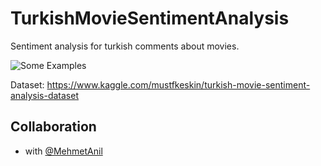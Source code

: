 # TurkishMovieSentimentAnalysis

Sentiment analysis for turkish comments about movies.

![Some Examples](https://user-images.githubusercontent.com/43893190/161915052-9a52d825-9f48-4db5-b38b-8494986839ba.PNG)

Dataset: https://www.kaggle.com/mustfkeskin/turkish-movie-sentiment-analysis-dataset

## Collaboration

- with [@MehmetAnil](https://github.com/MehmetAnil) 
